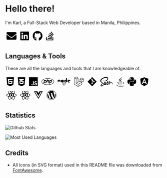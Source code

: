 # Hello there!

I'm Karl, a Full-Stack Web Developer based in Manila, Philippines.

[<img src="https://raw.githubusercontent.com/KarlMacz/karlmacz/master/assets/svg/envelope-solid.svg" style="margin: 0.25rem; height: 2rem;">][email]
[<img src="https://raw.githubusercontent.com/KarlMacz/karlmacz/master/assets/svg/linkedin-brands.svg" style="margin: 0.25rem; height: 2rem;">][linkedin-account]
[<img src="https://raw.githubusercontent.com/KarlMacz/karlmacz/master/assets/svg/github-brands.svg" style="margin: 0.25rem; height: 2rem;">][github-account]
[<img src="https://raw.githubusercontent.com/KarlMacz/karlmacz/master/assets/svg/stack-overflow-brands.svg" style="margin: 0.25rem; height: 2rem;">](stackoverflow-account)

## Languages & Tools

These are all the languages and tools that I am knowledgeable of.

<img src="https://raw.githubusercontent.com/KarlMacz/karlmacz/master/assets/svg/html5-brands.svg" style="margin: 0.25rem; height: 2rem;" title="HTML">
<img src="https://raw.githubusercontent.com/KarlMacz/karlmacz/master/assets/svg/css3-alt-brands.svg" style="margin: 0.25rem; height: 2rem;" title="CSS">
<img src="https://raw.githubusercontent.com/KarlMacz/karlmacz/master/assets/svg/js-brands.svg" style="margin: 0.25rem; height: 2rem;" title="JavaScript">
<img src="https://raw.githubusercontent.com/KarlMacz/karlmacz/master/assets/svg/php-brands.svg" style="margin: 0.25rem; height: 2rem;" title="PHP">
<img src="https://raw.githubusercontent.com/KarlMacz/karlmacz/master/assets/svg/node-brands.svg" style="margin: 0.25rem; height: 2rem;" title="Node.js">
<img src="https://raw.githubusercontent.com/KarlMacz/karlmacz/master/assets/svg/laravel-brands.svg" style="margin: 0.25rem; height: 2rem;" title="Laravel">
<img src="https://raw.githubusercontent.com/KarlMacz/karlmacz/master/assets/svg/git-alt-brands.svg" style="margin: 0.25rem; height: 2rem;" title="Git">
<img src="https://raw.githubusercontent.com/KarlMacz/karlmacz/master/assets/svg/sass-brands.svg" style="margin: 0.25rem; height: 2rem;" title="Sass">
<img src="https://raw.githubusercontent.com/KarlMacz/karlmacz/master/assets/svg/java-brands.svg" style="margin: 0.25rem; height: 2rem;" title="Java">
<img src="https://raw.githubusercontent.com/KarlMacz/karlmacz/master/assets/svg/python-brands.svg" style="margin: 0.25rem; height: 2rem;" title="Python">
<img src="https://raw.githubusercontent.com/KarlMacz/karlmacz/master/assets/svg/angular-brands.svg" style="margin: 0.25rem; height: 2rem;" title="Angular.js">
<img src="https://raw.githubusercontent.com/KarlMacz/karlmacz/master/assets/svg/react-brands.svg" style="margin: 0.25rem; height: 2rem;" title="React.js">
<img src="https://raw.githubusercontent.com/KarlMacz/karlmacz/master/assets/svg/react-brands.svg" style="margin: 0.25rem; height: 2rem;" title="React Native">
<img src="https://raw.githubusercontent.com/KarlMacz/karlmacz/master/assets/svg/vuejs-brands.svg" style="margin: 0.25rem; height: 2rem;" title="Vue.js">
<img src="https://raw.githubusercontent.com/KarlMacz/karlmacz/master/assets/svg/wordpress-brands.svg" style="margin: 0.25rem; height: 2rem;" title="Wordpress">

## Statistics

![Github Stats](https://github-readme-stats.vercel.app/api?username=KarlMacz&theme=tokyonight&hide=stars,prs&count_private=true&show_icons=true)

![Most Used Languages](https://github-readme-stats.vercel.app/api/top-langs/?username=KarlMacz&theme=tokyonight)

## Credits

- All icons (in SVG format) used in this README file was downloaded from [FontAwesome](fontawesome-website).

[email]: mailto:karljarren0308@gmail.com
[linkedin-account]: https://www.linkedin.com/in/karlmacz/
[github-account]: https://github.com/KarlMacz
[stackoverflow-account]: https://stackoverflow.com/users/2876785/karlmacz
[fontawesome-website]: https://fontawesome.com/
